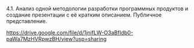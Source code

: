 4.1. Анализ одной методологии разработки программных продуктов и создание презентации с её кратким описанием. Публичное представление. 

https://drive.google.com/file/d/1jnifLW-O3aBfIdb0-paWa7MzHVRpwzBH/view?usp=sharing
